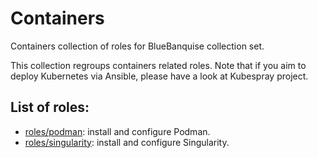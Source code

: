 # Containers

Containers collection of roles for BlueBanquise collection set.

This collection regroups containers related roles. Note that if you aim to deploy Kubernetes via Ansible, please have a look at Kubespray project.

## List of roles:

* [roles/podman](roles/podman): install and configure Podman.
* [roles/singularity](roles/singularity): install and configure Singularity.
